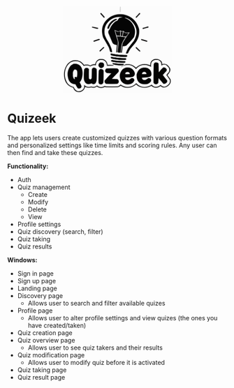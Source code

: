 <p align="center">
  <img src="branding/logo-dark.svg" width="250" />
</p>

# Quizeek

The app lets users create customized quizzes with various question formats and personalized settings like time limits and scoring rules. Any user can then find and take these quizzes.

**Functionality:**

- Auth
- Quiz management
  - Create
  - Modify
  - Delete
  - View
- Profile settings
- Quiz discovery (search, filter)
- Quiz taking
- Quiz results

**Windows:**

- Sign in page
- Sign up page
- Landing page
- Discovery page
  - Allows user to search and filter available quizes
- Profile page
  - Allows user to alter profile settings and view quizes (the ones you have created/taken)
- Quiz creation page
- Quiz overview page
  - Allows user to see quiz takers and their results
- Quiz modification page
  - Allows user to modify quiz before it is activated
- Quiz taking page
- Quiz result page
